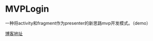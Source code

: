 # MVPLogin
一种将activity和fragment作为presenter的新思路mvp开发模式。（demo）

[博客地址](http://zane96.github.io/2015/12/06/MVP%E6%A8%A1%E5%BC%8F%E7%9A%84%E4%B8%80%E7%A7%8D%E6%96%B0%E5%B0%9D%E8%AF%95/)
